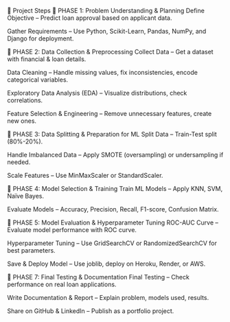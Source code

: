 📂 Project Steps
🔹 PHASE 1: Problem Understanding & Planning
Define Objective – Predict loan approval based on applicant data.

Gather Requirements – Use Python, Scikit-Learn, Pandas, NumPy, and Django for deployment.

🔹 PHASE 2: Data Collection & Preprocessing
Collect Data – Get a dataset with financial & loan details.

Data Cleaning – Handle missing values, fix inconsistencies, encode categorical variables.

Exploratory Data Analysis (EDA) – Visualize distributions, check correlations.

Feature Selection & Engineering – Remove unnecessary features, create new ones.

🔹 PHASE 3: Data Splitting & Preparation for ML
Split Data – Train-Test split (80%-20%).

Handle Imbalanced Data – Apply SMOTE (oversampling) or undersampling if needed.

Scale Features – Use MinMaxScaler or StandardScaler.

🔹 PHASE 4: Model Selection & Training
Train ML Models – Apply KNN, SVM, Naïve Bayes.

Evaluate Models – Accuracy, Precision, Recall, F1-score, Confusion Matrix.

🔹 PHASE 5: Model Evaluation & Hyperparameter Tuning
ROC-AUC Curve – Evaluate model performance with ROC curve.

Hyperparameter Tuning – Use GridSearchCV or RandomizedSearchCV for best parameters.


Save & Deploy Model – Use joblib, deploy on Heroku, Render, or AWS.

🔹 PHASE 7: Final Testing & Documentation
Final Testing – Check performance on real loan applications.

Write Documentation & Report – Explain problem, models used, results.

Share on GitHub & LinkedIn – Publish as a portfolio project.